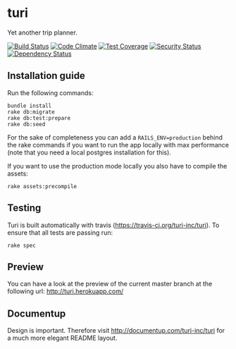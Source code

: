 # turi
Yet another trip planner.

[![Build Status](https://travis-ci.org/turi-inc/turi.svg?branch=develop)](https://travis-ci.org/turi-inc/turi)
[![Code Climate](https://codeclimate.com/github/turi-inc/turi/badges/gpa.svg)](https://codeclimate.com/github/turi-inc/turi)
[![Test Coverage](https://codeclimate.com/github/turi-inc/turi/badges/coverage.svg)](https://codeclimate.com/github/turi-inc/turi)
[![Security Status](https://hakiri.io/github/turi-inc/turi/develop.svg)](https://hakiri.io/github/turi-inc/turi/develop/shield)
[![Dependency Status](https://gemnasium.com/turi-inc/turi.svg)](https://gemnasium.com/turi-inc/turi)

## Installation guide

Run the following commands:

```
bundle install
rake db:migrate
rake db:test:prepare
rake db:seed
```

For the sake of completeness you can add a `RAILS_ENV=production` behind the rake commands if you want to run the app locally with max performance (note that you need a local postgres installation for this).

If you want to use the production mode locally you also have to compile the assets:

```
rake assets:precompile
```

## Testing

Turi is built automatically with travis (https://travis-ci.org/turi-inc/turi). To ensure that all tests are passing run:

```
rake spec
```

## Preview

You can have a look at the preview of the current master branch at the following url: http://turi.herokuapp.com/

## Documentup

Design is important. Therefore visit http://documentup.com/turi-inc/turi for a much more elegant README layout.